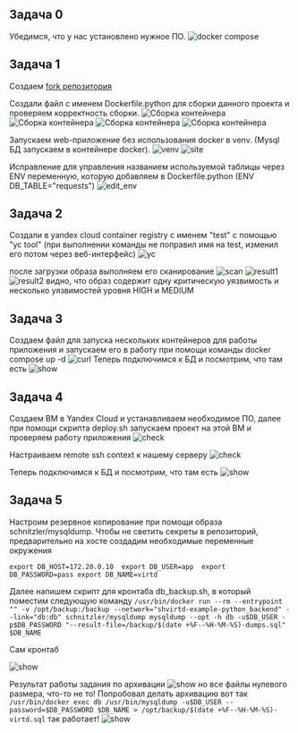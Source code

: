 ## Задача 0

Убедимся, что у нас установлено нужное ПО.
![docker compose](task0/docker_compose.png)


## Задача 1

Создаем [fork репозитория](https://github.com/ua4wne/shvirtd-example-python.git)

Создали файл с именем Dockerfile.python для сборки данного проекта и проверяем корректность сборки.
![Сборка контейнера](task1/build.png)
![Сборка контейнера](task1/build1.png)
![Сборка контейнера](task1/build2.png)
![Сборка контейнера](task1/build3.png)

Запускаем web-приложение без использования docker в venv. (Mysql БД запускаем в контейнере docker).
![venv](task1/venv.png)
![site](task1/venv_result.png)

Исправление для управления названием используемой таблицы через ENV переменную, которую добавляем в Dockerfile.python (ENV DB_TABLE="requests")
![edit_env](task1/db_table.png)

## Задача 2

Создали в yandex cloud container registry с именем "test" с помощью "yc tool" (при выполнении команды не поправил имя на test, изменил его потом через веб-интерфейс)
![yc](task2/yc_registry.png)

после загрузки образа выполняем его сканирование
![scan](task2/yc_scan.png)
![result1](task2/result1.png)
![result2](task2/result2.png)
видно, что образ содержит одну критическую уязвимость и несколько уязвимостей уровня HIGH и MEDIUM

## Задача 3

Создаем файл для запуска нескольких контейнеров для работы приложения и запускаем  его в работу при помощи команды docker compose up -d
![curl](task3/curl.png)
Теперь подключимся к БД и посмотрим, что там есть
![show](task3/mysql.png)

## Задача 4

Создаем ВМ в Yandex Cloud и устанавливаем необходимое ПО, далее при помощи скрипта deploy.sh запускаем проект на этой ВМ и проверяем работу приложения
![check](task4/check.png)

Настраиваем remote ssh context к нашему серверу
![check](task4/context.png)

Теперь подключимся к БД и посмотрим, что там есть
![show](task4/mysql.png)

## Задача 5

Настроим резервное копирование при помощи образа schnitzler/mysqldump. Чтобы не светить секреты в репозиторий, предварительно на хосте создадим необходимые переменные окружения

`export DB_HOST=172.20.0.10 
export DB_USER=app 
export DB_PASSWORD=pass
export DB_NAME=virtd`

Далее напишем скрипт для кронтаба db_backup.sh, в который поместим следующую команду
`/usr/bin/docker run --rm --entrypoint "" -v /opt/backup:/backup --network="shvirtd-example-python_backend" --link="db:db" schnitzler/mysqldump mysqldump --opt -h db -u$DB_USER -p$DB_PASSWORD "--result-file=/backup/$(date +%F--%H-%M-%S)-dumps.sql" $DB_NAME`

Сам кронтаб

![show](task5/cron.png)

Результат работы задания по архивации
![show](task5/folder.png)
но все файлы нулевого размера, что-то не то!
Попробовал делать архивацию вот так
`/usr/bin/docker exec db /usr/bin/mysqldump -u$DB_USER --password=$DB_PASSWORD $DB_NAME > /opt/backup/$(date +%F--%H-%M-%S)-virtd.sql`
так работает!
![show](task5/alternate.png)




